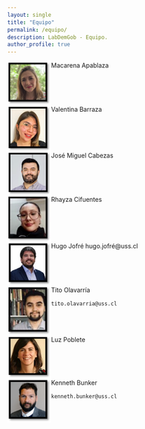 ```yaml
---
layout: single
title: "Equipo"
permalink: /equipo/
description: LabDemGob - Equipo.
author_profile: true
---
```



<img src="/images/maca.png" align="left" width="100px"/>
  	Macarena Apablaza
<br clear="left"/>

<img src="/images/valentina.png" align="left" width="100px"/>
  	Valentina Barraza
<br clear="left"/>

<img src="/images/jose.png" align="left" width="100px"/>
  	José Miguel Cabezas
<br clear="left"/>

<img src="/images/rhayza.png" align="left" width="100px"/>
  	Rhayza Cifuentes
  	<br clear="left"/>

<img src="/images/hugo.png" align="left" width="100px"/>
  	Hugo Jofré
  	hugo.jofré@uss.cl
<br clear="left"/>

<img src="/images/tito.png" align="left" width="100px"/>
	Tito Olavarría

	tito.olavarria@uss.cl
<br clear="left"/>

<img src="/images/luz.png" align="left" width="100px"/>
	Luz Poblete
<br clear="left"/>

<img src="/images/kenneth.png" align="left" width="100px"/>
	Kenneth Bunker

	kenneth.bunker@uss.cl
<br clear="left"/>

